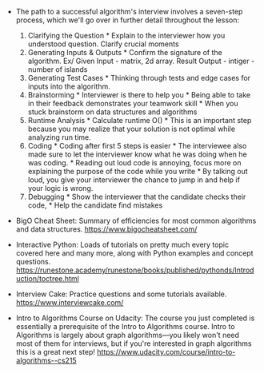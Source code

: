 * The path to a successful algorithm's interview involves a seven-step process, which we'll go over in further detail throughout the lesson:
    1. Clarifying the Question
      * Explain to the interviewer how you understood question. Clarify crucial moments
    2. Generating Inputs & Outputs
      * Confirm the signature of the algorithm. Ex/ Given Input - matrix, 2d array. Result Output - intiger - number of islands
    3. Generating Test Cases
      *  Thinking through tests and edge cases for inputs into the algorithm.
    4. Brainstorming
      * Interviewer is there to help you
      * Being able to take in their feedback demonstrates your teamwork skill
      * When you stuck brainstorm on data structures and algorithms 
    5. Runtime Analysis
      * Calculate runtime O()
      * This is an important step because you may realize that your solution is not optimal while analyzing run time.
    6. Coding
      * Coding after first 5 steps is easier
      * The interviewee also made sure to let the interviewer know what he was doing when he was coding.
      * Reading out loud code is annoying, focus more on explaining the purpose of the code while you write
      * By talking out loud, you give your interviewer the chance to jump in and help if your logic is wrong.
    7. Debugging
      * Show the interviewer that the candidate checks their code,
      * Help the candidate find mistakes 
  
* BigO Cheat Sheet: Summary of efficiencies for most common algorithms and data structures. https://www.bigocheatsheet.com/
* Interactive Python: Loads of tutorials on pretty much every topic covered here and many more, along with Python examples and concept questions. https://runestone.academy/runestone/books/published/pythonds/Introduction/toctree.html
* Interview Cake: Practice questions and some tutorials available. https://www.interviewcake.com/
* Intro to Algorithms Course on Udacity: The course you just completed is essentially a prerequisite of the Intro to Algorithms course. Intro to Algorithms is largely about graph algorithms—you likely won't need most of them for interviews, but if you're interested in graph algorithms this is a great next step! https://www.udacity.com/course/intro-to-algorithms--cs215



